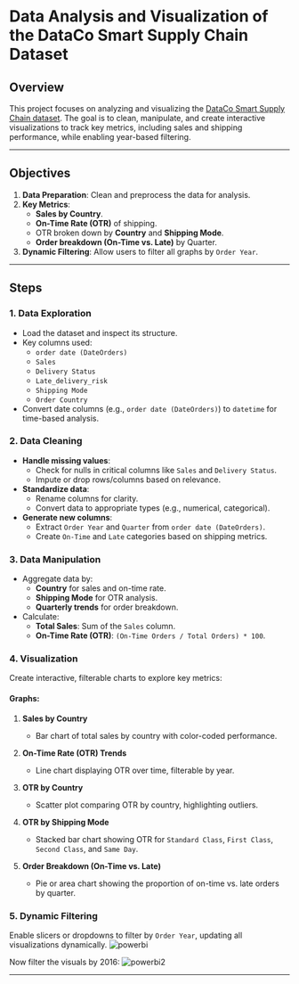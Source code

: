 # Data Analysis and Visualization of the DataCo Smart Supply Chain Dataset

## Overview  
This project focuses on analyzing and visualizing the [DataCo Smart Supply Chain dataset](https://www.kaggle.com/datasets/shashwatwork/dataco-smart-supply-chain-for-big-data-analysis). The goal is to clean, manipulate, and create interactive visualizations to track key metrics, including sales and shipping performance, while enabling year-based filtering.

---

## Objectives  
1. **Data Preparation**: Clean and preprocess the data for analysis.  
2. **Key Metrics**:
   - **Sales by Country**.
   - **On-Time Rate (OTR)** of shipping.
   - OTR broken down by **Country** and **Shipping Mode**.
   - **Order breakdown (On-Time vs. Late)** by Quarter.
3. **Dynamic Filtering**: Allow users to filter all graphs by `Order Year`.

---

## Steps  

### 1. Data Exploration  
- Load the dataset and inspect its structure.
- Key columns used:
  - `order date (DateOrders)`
  - `Sales`
  - `Delivery Status`
  - `Late_delivery_risk`
  - `Shipping Mode`
  - `Order Country`
- Convert date columns (e.g., `order date (DateOrders)`) to `datetime` for time-based analysis.

### 2. Data Cleaning  
- **Handle missing values**:
  - Check for nulls in critical columns like `Sales` and `Delivery Status`.
  - Impute or drop rows/columns based on relevance.
- **Standardize data**:
  - Rename columns for clarity.
  - Convert data to appropriate types (e.g., numerical, categorical).
- **Generate new columns**:
  - Extract `Order Year` and `Quarter` from `order date (DateOrders)`.
  - Create `On-Time` and `Late` categories based on shipping metrics.

### 3. Data Manipulation  
- Aggregate data by:
  - **Country** for sales and on-time rate.
  - **Shipping Mode** for OTR analysis.
  - **Quarterly trends** for order breakdown.
- Calculate:
  - **Total Sales**: Sum of the `Sales` column.
  - **On-Time Rate (OTR)**: `(On-Time Orders / Total Orders) * 100`.

### 4. Visualization  
Create interactive, filterable charts to explore key metrics:

#### Graphs:
1. **Sales by Country**  
   - Bar chart of total sales by country with color-coded performance.  

2. **On-Time Rate (OTR) Trends**  
   - Line chart displaying OTR over time, filterable by year.  

3. **OTR by Country**  
   - Scatter plot comparing OTR by country, highlighting outliers.  

4. **OTR by Shipping Mode**  
   - Stacked bar chart showing OTR for `Standard Class`, `First Class`, `Second Class`, and `Same Day`.  

5. **Order Breakdown (On-Time vs. Late)**  
   - Pie or area chart showing the proportion of on-time vs. late orders by quarter.

### 5. Dynamic Filtering  
Enable slicers or dropdowns to filter by `Order Year`, updating all visualizations dynamically.
![powerbi](https://github.com/user-attachments/assets/ba854bc8-b0aa-4ea1-bc50-6b74a830117e)

Now filter the visuals by 2016:
![powerbi2](https://github.com/user-attachments/assets/68a14e5a-e681-4d6c-ac7d-da5e4ed92a39)

---
